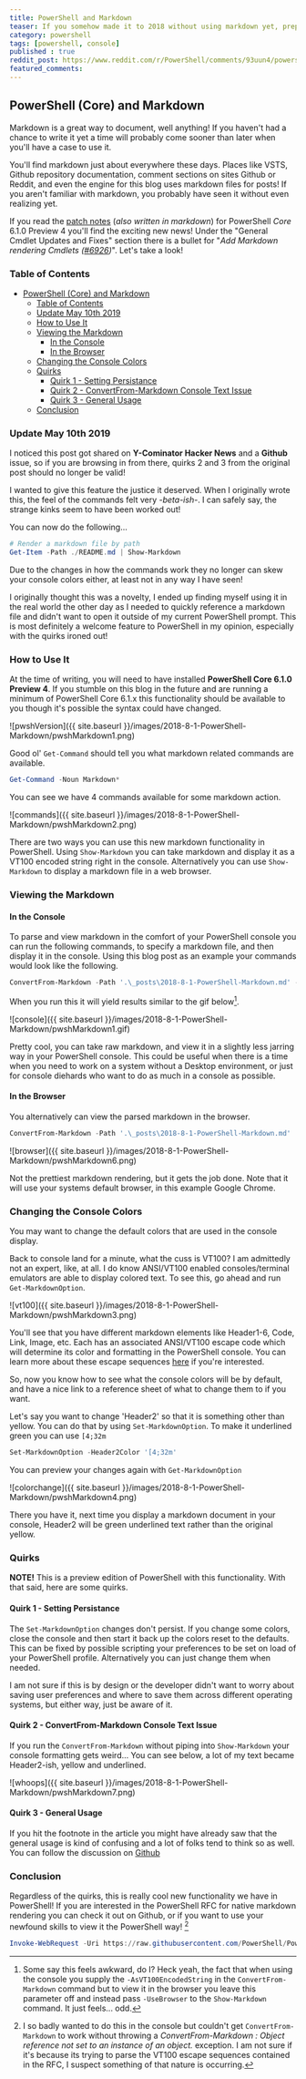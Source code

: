 ```yaml
---
title: PowerShell and Markdown
teaser: If you somehow made it to 2018 without using markdown yet, prepare to change that.  Markdown support comes to PowerShell!
category: powershell
tags: [powershell, console]
published : true
reddit_post: https://www.reddit.com/r/PowerShell/comments/93uun4/powershell_core_610_preview_4_and_markdown/
featured_comments:
---
```


## PowerShell (Core) and Markdown

Markdown is a great way to document, well anything!  If you haven't had a chance to write it yet a time will probably come sooner than later when you'll have a case to use it.

You'll find markdown just about everywhere these days.  Places like VSTS, Github repository documentation, comment sections on sites Github or Reddit, and even the engine for this blog uses markdown files for posts!  If you aren't familiar with markdown, you probably have seen it without even realizing yet.

If you read the [patch notes][patch] (_also written in markdown_) for PowerShell *Core* 6.1.0 Preview 4 you'll find the exciting new news!  Under the "General Cmdlet Updates and Fixes" section there is a bullet for "_Add Markdown rendering Cmdlets ([#6926][issue])_".  Let's take a look!

### Table of Contents

<!-- TOC -->

- [PowerShell (Core) and Markdown](#powershell-core-and-markdown)
  - [Table of Contents](#table-of-contents)
  - [Update May 10th 2019](#update-may-10th-2019)
  - [How to Use It](#how-to-use-it)
  - [Viewing the Markdown](#viewing-the-markdown)
    - [In the Console](#in-the-console)
    - [In the Browser](#in-the-browser)
  - [Changing the Console Colors](#changing-the-console-colors)
  - [Quirks](#quirks)
    - [Quirk 1 - Setting Persistance](#quirk-1---setting-persistance)
    - [Quirk 2 - ConvertFrom-Markdown Console Text Issue](#quirk-2---convertfrom-markdown-console-text-issue)
    - [Quirk 3 - General Usage](#quirk-3---general-usage)
  - [Conclusion](#conclusion)

<!-- /TOC -->

### Update May 10th 2019

I noticed this post got shared on **Y-Cominator Hacker News** and a **Github** issue, so if you are browsing in from there, quirks 2 and 3 from the original post should no longer be valid!

I wanted to give this feature the justice it deserved.  When I originally wrote this, the feel of the commands felt very _-beta-ish-_.  I can safely say, the strange kinks seem to have been worked out!

You can now do the following...

```powershell
# Render a markdown file by path
Get-Item -Path ./README.md | Show-Markdown
```

Due to the changes in how the commands work they no longer can skew your console colors either, at least not in any way I have seen!

I originally thought this was a novelty, I ended up finding myself using it in the real world the other day as I needed to quickly reference a markdown file and didn't want to open it outside of my current PowerShell prompt.  This is most definitely a welcome feature to PowerShell in my opinion, especially with the quirks ironed out!

### How to Use It

At the time of writing, you will need to have installed **PowerShell Core 6.1.0 Preview 4**.  If you stumble on this blog in the future and are running a minimum of PowerShell Core 6.1.x this functionality should be available to you though it's possible the syntax could have changed.

![pwshVersion]({{ site.baseurl }}/images/2018-8-1-PowerShell-Markdown/pwshMarkdown1.png)

Good ol' `Get-Command` should tell you what markdown related commands are available.

```powershell
Get-Command -Noun Markdown*
```

You can see we have 4 commands available for some markdown action.

![commands]({{ site.baseurl }}/images/2018-8-1-PowerShell-Markdown/pwshMarkdown2.png)

There are two ways you can use this new markdown functionality in PowerShell.  Using `Show-Markdown` you can take markdown and display it as a VT100 encoded string right in the console.  Alternatively you can use `Show-Markdown` to display a markdown file in a web browser.

### Viewing the Markdown

#### In the Console

To parse and view markdown in the comfort of your PowerShell console you can run the following commands, to specify a markdown file, and then display it in the console.  Using this blog post as an example your commands would look like the following.

```powershell
ConvertFrom-Markdown -Path '.\_posts\2018-8-1-PowerShell-Markdown.md' -AsVT100EncodedString | Show-Markdown
```

When you run this it will yield results similar to the gif below[^1].

![console]({{ site.baseurl }}/images/2018-8-1-PowerShell-Markdown/pwshMarkdown1.gif)

Pretty cool, you can take raw markdown, and view it in a slightly less jarring way in your PowerShell console.  This could be useful when there is a time when you need to work on a system without a Desktop environment, or just for console diehards who want to do as much in a console as possible.

#### In the Browser

You alternatively can view the parsed markdown in the browser.

```powershell
ConvertFrom-Markdown -Path '.\_posts\2018-8-1-PowerShell-Markdown.md' | Show-Markdown -UseBrowser
```

![browser]({{ site.baseurl }}/images/2018-8-1-PowerShell-Markdown/pwshMarkdown6.png)

Not the prettiest markdown rendering, but it gets the job done.  Note that it will use your systems default browser, in this example Google Chrome.

### Changing the Console Colors

You may want to change the default colors that are used in the console display.

Back to console land for a minute, what the cuss is VT100?  I am admittedly not an expert, like, at all.  I do know ANSI/VT100 enabled consoles/terminal emulators are able to display colored text.  To see this, go ahead and run `Get-MarkdownOption`.

![vt100]({{ site.baseurl }}/images/2018-8-1-PowerShell-Markdown/pwshMarkdown3.png)

You'll see that you have different markdown elements like Header1-6, Code, Link, Image, etc.  Each has an associated ANSI/VT100 escape code which will determine its color and formatting in the PowerShell console.  You can learn more about these escape sequences [here][ANSIVT100] if you're interested.

So, now you know how to see what the console colors will be by default, and have a nice link to a reference sheet of what to change them to if you want.

Let's say you want to change 'Header2' so that it is something other than yellow.  You can do that by using `Set-MarkdownOption`.  To make it underlined green you can use `[4;32m`

```powershell
Set-MarkdownOption -Header2Color '[4;32m'
```

You can preview your changes again with `Get-MarkdownOption`

![colorchange]({{ site.baseurl }}/images/2018-8-1-PowerShell-Markdown/pwshMarkdown4.png)

There you have it, next time you display a markdown document in your console, Header2 will be green underlined text rather than the original yellow.

### Quirks

**NOTE!**  This is a preview edition of PowerShell with this functionality.  With that said, here are some quirks.

#### Quirk 1 - Setting Persistance

The `Set-MarkdownOption` changes don't persist.  If you change some colors, close the console and then start it back up the colors reset to the defaults.  This can be fixed by possible scripting your preferences to be set on load of your PowerShell profile.  Alternatively you can just change them when needed.

I am not sure if this is by design or the developer didn't want to worry about saving user preferences and where to save them across different operating systems, but either way, just be aware of it.

#### Quirk 2 - ConvertFrom-Markdown Console Text Issue

If you run the `ConvertFrom-Markdown` without piping into `Show-Markdown` your console formatting gets weird...  You can see below, a lot of my text became Header2-ish, yellow and underlined.

![whoops]({{ site.baseurl }}/images/2018-8-1-PowerShell-Markdown/pwshMarkdown7.png)

#### Quirk 3 - General Usage

If you hit the footnote in the article you might have already saw that the general usage is kind of confusing and a lot of folks tend to think so as well.  You can follow the discussion on [Github][commandusage]

### Conclusion

Regardless of the quirks, this is really cool new functionality we have in PowerShell!  If you are interested in the PowerShell RFC for native markdown rendering you can check it out on Github, or if you want to use your newfound skills to view it the PowerShell way! [^2]

```powershell
Invoke-WebRequest -Uri https://raw.githubusercontent.com/PowerShell/PowerShell-RFC/master/3-Experimental/RFC0025-Native-Markdown-Rendering.md | Select-Object -ExpandProperty Content | ConvertFrom-Markdown | Show-Markdown -UseBrowser
```

[^1]:
    Some say this feels awkward, do I?  Heck yeah, the fact that when using the console you supply the `-AsVT100EncodedString` in the `ConvertFrom-Markdown` command but to view it in the browser you leave this parameter off and instead pass `-UseBrowser` to the `Show-Markdown` command.  It just feels... odd.

[^2]:
    I so badly wanted to do this in the console but couldn't get `ConvertFrom-Markdown` to work without throwing a *ConvertFrom-Markdown : Object reference not set to an instance of an object.* exception.  I am not sure if it's because its trying to parse the VT100 escape sequences contained in the RFC,  I suspect something of that nature is occurring.

[patch]:https://github.com/PowerShell/PowerShell/releases/tag/v6.1.0-preview.4
[issue]:https://github.com/PowerShell/PowerShell/pull/6926
[ANSIVT100]:https://misc.flogisoft.com/bash/tip_colors_and_formatting

[commandusage]:https://github.com/PowerShell/PowerShell/issues/7338